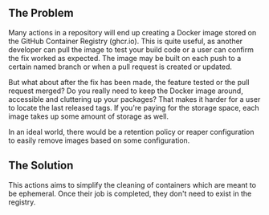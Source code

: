 ## The Problem

Many actions in a repository will end up creating a Docker image stored on the GitHub Container Registry
(ghcr.io). This is quite useful, as another developer can pull the image to test your build code or a
user can confirm the fix worked as expected. The image may be built on each push to a certain named branch or
when a pull request is created or updated.

But what about after the fix has been made, the feature tested or the pull request merged? Do you really
need to keep the Docker image around, accessible and cluttering up your packages? That makes it harder for a
user to locate the last released tags. If you're paying for the storage space, each image takes up some
amount of storage as well.

In an ideal world, there would be a retention policy or reaper configuration to easily remove images
based on some configuration.

## The Solution

This actions aims to simplify the cleaning of containers which are meant to be ephemeral. Once
their job is completed, they don't need to exist in the registry.
